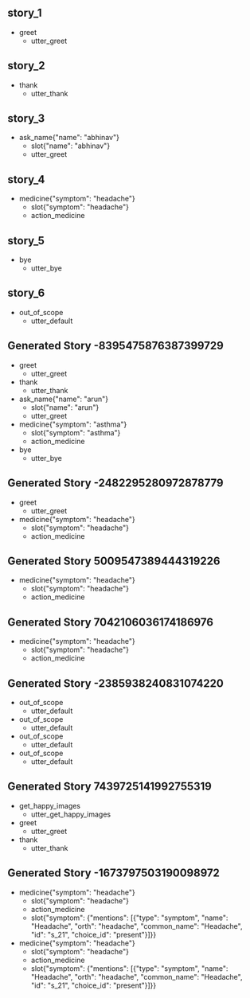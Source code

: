 ## story_1
* greet
    - utter_greet

## story_2
* thank
    - utter_thank

## story_3
* ask_name{"name": "abhinav"}
    - slot{"name": "abhinav"}
    - utter_greet

## story_4
* medicine{"symptom": "headache"}
    - slot{"symptom": "headache"}
    - action_medicine

## story_5
* bye
    - utter_bye

## story_6
* out_of_scope
    - utter_default

## Generated Story -8395475876387399729
* greet
    - utter_greet
* thank
    - utter_thank
* ask_name{"name": "arun"}
    - slot{"name": "arun"}
    - utter_greet
* medicine{"symptom": "asthma"}
    - slot{"symptom": "asthma"}
    - action_medicine
* bye
    - utter_bye
## Generated Story -2482295280972878779
* greet
    - utter_greet
* medicine{"symptom": "headache"}
    - slot{"symptom": "headache"}
    - action_medicine

## Generated Story 5009547389444319226
* medicine{"symptom": "headache"}
    - slot{"symptom": "headache"}
    - action_medicine

## Generated Story 7042106036174186976
* medicine{"symptom": "headache"}
    - slot{"symptom": "headache"}
    - action_medicine

## Generated Story -2385938240831074220
* out_of_scope
    - utter_default
* out_of_scope
    - utter_default
* out_of_scope
    - utter_default
* out_of_scope
    - utter_default

## Generated Story 7439725141992755319
* get_happy_images
    - utter_get_happy_images
* greet
    - utter_greet
* thank
    - utter_thank

## Generated Story -1673797503190098972
* medicine{"symptom": "headache"}
    - slot{"symptom": "headache"}
    - action_medicine
    - slot{"symptom": {"mentions": [{"type": "symptom", "name": "Headache", "orth": "headache", "common_name": "Headache", "id": "s_21", "choice_id": "present"}]}}
* medicine{"symptom": "headache"}
    - slot{"symptom": "headache"}
    - action_medicine
    - slot{"symptom": {"mentions": [{"type": "symptom", "name": "Headache", "orth": "headache", "common_name": "Headache", "id": "s_21", "choice_id": "present"}]}}


